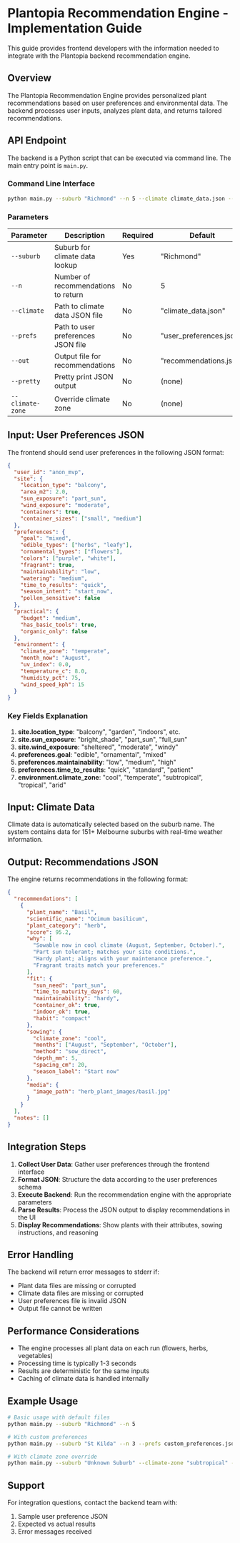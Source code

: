 # Plantopia Recommendation Engine - Implementation Guide

This guide provides frontend developers with the information needed to integrate with the Plantopia backend recommendation engine.

## Overview

The Plantopia Recommendation Engine provides personalized plant recommendations based on user preferences and environmental data. The backend processes user inputs, analyzes plant data, and returns tailored recommendations.

## API Endpoint

The backend is a Python script that can be executed via command line. The main entry point is `main.py`.

### Command Line Interface

```bash
python main.py --suburb "Richmond" --n 5 --climate climate_data.json --prefs user_preferences.json --out recommendations.json --pretty
```

### Parameters

| Parameter | Description | Required | Default |
|----------|-------------|----------|---------|
| `--suburb` | Suburb for climate data lookup | Yes | "Richmond" |
| `--n` | Number of recommendations to return | No | 5 |
| `--climate` | Path to climate data JSON file | No | "climate_data.json" |
| `--prefs` | Path to user preferences JSON file | No | "user_preferences.json" |
| `--out` | Output file for recommendations | No | "recommendations.json" |
| `--pretty` | Pretty print JSON output | No | (none) |
| `--climate-zone` | Override climate zone | No | (none) |

## Input: User Preferences JSON

The frontend should send user preferences in the following JSON format:

```json
{
  "user_id": "anon_mvp",
  "site": {
    "location_type": "balcony",
    "area_m2": 2.0,
    "sun_exposure": "part_sun",
    "wind_exposure": "moderate",
    "containers": true,
    "container_sizes": ["small", "medium"]
  },
  "preferences": {
    "goal": "mixed",
    "edible_types": ["herbs", "leafy"],
    "ornamental_types": ["flowers"],
    "colors": ["purple", "white"],
    "fragrant": true,
    "maintainability": "low",
    "watering": "medium",
    "time_to_results": "quick",
    "season_intent": "start_now",
    "pollen_sensitive": false
  },
  "practical": {
    "budget": "medium",
    "has_basic_tools": true,
    "organic_only": false
  },
  "environment": {
    "climate_zone": "temperate",
    "month_now": "August",
    "uv_index": 0.0,
    "temperature_c": 8.0,
    "humidity_pct": 75,
    "wind_speed_kph": 15
  }
}
```

### Key Fields Explanation

1. **site.location_type**: "balcony", "garden", "indoors", etc.
2. **site.sun_exposure**: "bright_shade", "part_sun", "full_sun"
3. **site.wind_exposure**: "sheltered", "moderate", "windy"
4. **preferences.goal**: "edible", "ornamental", "mixed"
5. **preferences.maintainability**: "low", "medium", "high"
6. **preferences.time_to_results**: "quick", "standard", "patient"
7. **environment.climate_zone**: "cool", "temperate", "subtropical", "tropical", "arid"

## Input: Climate Data

Climate data is automatically selected based on the suburb name. The system contains data for 151+ Melbourne suburbs with real-time weather information.

## Output: Recommendations JSON

The engine returns recommendations in the following format:

```json
{
  "recommendations": [
    {
      "plant_name": "Basil",
      "scientific_name": "Ocimum basilicum",
      "plant_category": "herb",
      "score": 95.2,
      "why": [
        "Sowable now in cool climate (August, September, October).",
        "Part sun tolerant; matches your site conditions.",
        "Hardy plant; aligns with your maintenance preference.",
        "Fragrant traits match your preferences."
      ],
      "fit": {
        "sun_need": "part_sun",
        "time_to_maturity_days": 60,
        "maintainability": "hardy",
        "container_ok": true,
        "indoor_ok": true,
        "habit": "compact"
      },
      "sowing": {
        "climate_zone": "cool",
        "months": ["August", "September", "October"],
        "method": "sow_direct",
        "depth_mm": 5,
        "spacing_cm": 20,
        "season_label": "Start now"
      },
      "media": {
        "image_path": "herb_plant_images/basil.jpg"
      }
    }
  ],
  "notes": []
}
```

## Integration Steps

1. **Collect User Data**: Gather user preferences through the frontend interface
2. **Format JSON**: Structure the data according to the user preferences schema
3. **Execute Backend**: Run the recommendation engine with the appropriate parameters
4. **Parse Results**: Process the JSON output to display recommendations in the UI
5. **Display Recommendations**: Show plants with their attributes, sowing instructions, and reasoning

## Error Handling

The backend will return error messages to stderr if:
- Plant data files are missing or corrupted
- Climate data files are missing or corrupted
- User preferences file is invalid JSON
- Output file cannot be written

## Performance Considerations

- The engine processes all plant data on each run (flowers, herbs, vegetables)
- Processing time is typically 1-3 seconds
- Results are deterministic for the same inputs
- Caching of climate data is handled internally

## Example Usage

```bash
# Basic usage with default files
python main.py --suburb "Richmond" --n 5

# With custom preferences
python main.py --suburb "St Kilda" --n 3 --prefs custom_preferences.json --out my_recommendations.json --pretty

# With climate zone override
python main.py --suburb "Unknown Suburb" --climate-zone "subtropical" --out recommendations.json
```

## Support

For integration questions, contact the backend team with:
1. Sample user preference JSON
2. Expected vs actual results
3. Error messages received